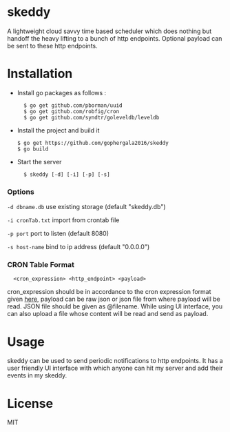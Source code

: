 # skeddy

A lightweight cloud savvy time based scheduler which does nothing but handoff the heavy lifting to a bunch of http endpoints. Optional payload can be sent to these http endpoints.

# Installation

- Install go packages as follows :

    ```
      $ go get github.com/pborman/uuid
      $ go get github.com/robfig/cron
      $ go get github.com/syndtr/goleveldb/leveldb
    ```
- Install the project and build it

  ```
  $ go get https://github.com/gophergala2016/skeddy
  $ go build
  ```
- Start the server

  ```
    $ skeddy [-d] [-i] [-p] [-s]
  ```

### Options

  ``` -d dbname.db ```
    use existing storage (default "skeddy.db")

  ``` -i cronTab.txt ```
    import from crontab file

  ``` -p port ```
    port to listen (default 8080)

  ``` -s host-name ```
    bind to ip address (default "0.0.0.0")


### CRON Table Format

```
  <cron_expression> <http_endpoint> <payload>
```

cron_expression should be in accordance to the cron expression format given [here](https://godoc.org/github.com/robfig/cron), payload can be raw json or json file from where payload will be read. JSON file should be given as @filename. While using UI interface, you can also upload a file whose content will be read and send as payload.

# Usage

skeddy can be used to send periodic notifications to http endpoints. It has a user friendly UI interface with which anyone can hit my server and add their events in my skeddy.

# License

  MIT
